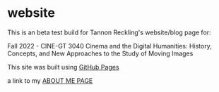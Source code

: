 # website

This is an beta test build for Tannon Reckling's website/blog page for:

Fall 2022 - CINE-GT 3040
Cinema and the Digital Humanities: History, Concepts, and New Approaches to the Study of Moving Images

This site was built using [GitHub Pages](https://pages.github.com/)

a link to my [ABOUT ME PAGE](https://pages.github.com/)

